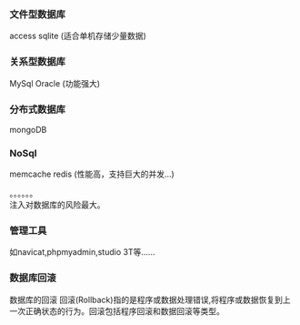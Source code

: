 ### 文件型数据库
access   sqlite   (适合单机存储少量数据)
### 关系型数据库
MySql   Oracle    (功能强大)
### 分布式数据库
mongoDB   
### NoSql
memcache   redis   (性能高，支持巨大的并发...)    

。。。。。。    
注入对数据库的风险最大。    


### 管理工具
如navicat,phpmyadmin,studio 3T等......  


### 数据库回滚
数据库的回滚 回滚(Rollback)指的是程序或数据处理错误,将程序或数据恢复到上一次正确状态的行为。回滚包括程序回滚和数据回滚等类型。   
